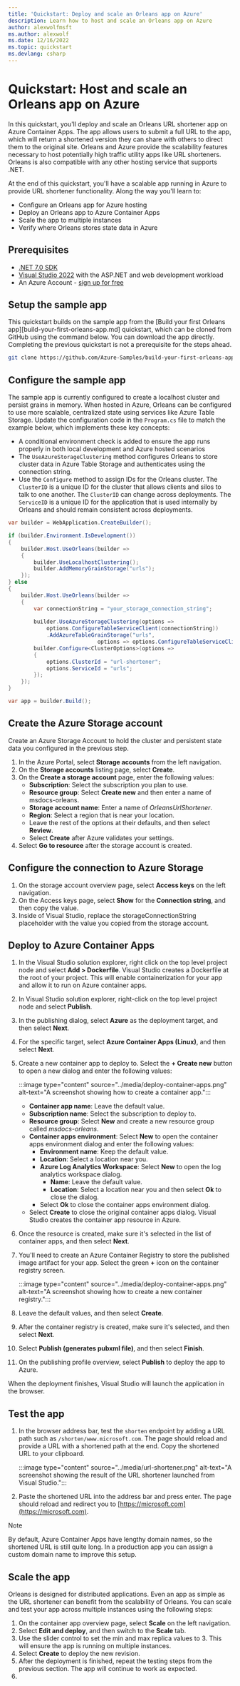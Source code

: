 ```yaml
---
title: 'Quickstart: Deploy and scale an Orleans app on Azure'
description: Learn how to host and scale an Orleans app on Azure
author: alexwolfmsft
ms.author: alexwolf
ms.date: 12/16/2022
ms.topic: quickstart
ms.devlang: csharp
---
```


# Quickstart: Host and scale an Orleans app on Azure

In this quickstart, you'll deploy and scale an Orleans URL shortener app on Azure Container Apps. The app allows users to submit a full URL to the app, which will return a shortened version they can share with others to direct them to the original site. Orleans and Azure provide the scalability features necessary to host potentially high traffic utility apps like URL shorteners. Orleans is also compatible with any other hosting service that supports .NET.

At the end of this quickstart, you'll have a scalable app running in Azure to provide URL shortener functionality. Along the way you'll learn to:

* Configure an Orleans app for Azure hosting
* Deploy an Orleans app to Azure Container Apps
* Scale the app to multiple instances
* Verify where Orleans stores state data in Azure

## Prerequisites

- [.NET 7.0 SDK](https://dotnet.microsoft.com/download)
- [Visual Studio 2022](https://visualstudio.microsoft.com/) with the ASP.NET and web development workload
- An Azure Account - [sign up for free](https://azure.microsoft.com/free/)

## Setup the sample app

This quickstart builds on the sample app from the [Build your first Orleans app][build-your-first-orleans-app.md] quickstart, which can be cloned from GitHub using the command below. You can download the app directly. Completing the previous quickstart is not a prerequisite for the steps ahead.

```bash
git clone https://github.com/Azure-Samples/build-your-first-orleans-app-aspnetcore
```

## Configure the sample app

The sample app is currently configured to create a localhost cluster and persist grains in memory. When hosted in Azure, Orleans can be configured to use more scalable, centralized state using services like Azure Table Storage. Update the configuration code in the `Program.cs` file to match the example below, which implements these key concepts:

* A conditional environment check is added to ensure the app runs properly in both local development and Azure hosted scenarios
* The `UseAzureStorageClustering` method configures Orleans to store cluster data in Azure Table Storage and authenticates using the connection string.
* Use the `Configure` method to assign IDs for the Orleans cluster. The `ClusterID` is a unique ID for the cluster that allows clients and silos to talk to one another. The `ClusterID` can change across deployments. The `ServiceID` is a unique ID for the application that is used internally by Orleans and should remain consistent across deployments.

```csharp
var builder = WebApplication.CreateBuilder();

if (builder.Environment.IsDevelopment())
{
    builder.Host.UseOrleans(builder =>
    {
        builder.UseLocalhostClustering();
        builder.AddMemoryGrainStorage("urls");
    });
} else
{
    builder.Host.UseOrleans(builder =>
    {
        var connectionString = "your_storage_connection_string";
        
        builder.UseAzureStorageClustering(options =>
            options.ConfigureTableServiceClient(connectionString))
            .AddAzureTableGrainStorage("urls",
                            options => options.ConfigureTableServiceClient(connectionString));
        builder.Configure<ClusterOptions>(options =>
        {
            options.ClusterId = "url-shortener";
            options.ServiceId = "urls";
        });
    });
}

var app = builder.Build();
```

## Create the Azure Storage account

Create an Azure Storage Account to hold the cluster and persistent state data you configured in the previous step.

1. In the Azure Portal, select **Storage accounts** from the left navigation.
1. On the **Storage accounts** listing page, select **Create**.
1. On the **Create a storage account** page, enter the following values:
    * **Subscription**: Select the subscription you plan to use.
    * **Resource group**: Select **Create new** and then enter a name of msdocs-orleans.
    * **Storage account name**: Enter a name of *OrleansUrlShortener*.
    * **Region**: Select a region that is near your location.
    * Leave the rest of the options at their defaults, and then select **Review**.
    * Select **Create** after Azure validates your settings.
1. Select **Go to resource** after the storage account is created.

## Configure the connection to Azure Storage

1. On the storage account overview page, select **Access keys** on the left navigation.
1. On the Access keys page, select **Show** for the **Connection string**, and then copy the value.
1. Inside of Visual Studio, replace the storageConnectionString placeholder with the value you copied from the storage account.

## Deploy to Azure Container Apps

1. In the Visual Studio solution explorer, right click on the top level project node and select **Add > Dockerfile**. Visual Studio creates a Dockerfile at the root of your project. This will enable containerization for your app and allow it to run on Azure container apps.
1. In Visual Studio solution explorer, right-click on the top level project node and select **Publish**.
1. In the publishing dialog, select **Azure** as the deployment target, and then select **Next**.
1. For the specific target, select **Azure Container Apps (Linux)**, and then select **Next**.
1. Create a new container app to deploy to. Select the **+ Create new** button to open a new dialog and enter the following values:

    :::image type="content" source="../media/deploy-container-apps.png" alt-text="A screenshot showing how to create a container app.":::

    * **Container app name**: Leave the default value.
    * **Subscription name**: Select the subscription to deploy to.
    * **Resource group**: Select **New** and create a new resource group called *msdocs-orleans*.
    * **Container apps environment**: Select **New** to open the container apps environment dialog and enter the following values:
        * **Environment name**: Keep the default value.
        * **Location**: Select a location near you.
        * **Azure Log Analytics Workspace**: Select **New** to open the log analytics workspace dialog.
            * **Name**: Leave the default value.
            * **Location**: Select a location near you and then select **Ok** to close the dialog.
        * Select **Ok** to close the container apps environment dialog.
    * Select **Create** to close the original container apps dialog. Visual Studio creates the container app resource in Azure.
1. Once the resource is created, make sure it's selected in the list of container apps, and then select **Next**.
1. You'll need to create an Azure Container Registry to store the published image artifact for your app. Select the green **+** icon on the container registry screen. 

    :::image type="content" source="../media/deploy-container-apps.png" alt-text="A screenshot showing how to create a new container registry.":::

1. Leave the default values, and then select **Create**.
1. After the container registry is created, make sure it's selected, and then select **Next**.
1. Select **Publish (generates pubxml file)**, and then select **Finish**.
1. On the publishing profile overview, select **Publish** to deploy the app to Azure.

When the deployment finishes, Visual Studio will launch the application in the browser.

## Test the app

1. In the browser address bar, test the `shorten` endpoint by adding a URL path such as `/shorten/www.microsoft.com`. The page should reload and provide a URL with a shortened path at the end. Copy the shortened URL to your clipboard.

    :::image type="content" source="../media/url-shortener.png" alt-text="A screenshot showing the result of the URL shortener launched from Visual Studio.":::

1. Paste the shortened URL into the address bar and press enter. The page should reload and redirect you to [https://microsoft.com](https://microsoft.com).

> [!NOTE]
> By default, Azure Container Apps have lengthy domain names, so the shortened URL is still quite long. In a production app you can assign a custom domain name to improve this setup.

## Scale the app

Orleans is designed for distributed applications. Even an app as simple as the URL shortener can benefit from the scalability of Orleans. You can scale and test your app across multiple instances using the following steps:

1. On the container app overview page, select **Scale** on the left navigation.
1. Select **Edit and deploy**, and then switch to the **Scale** tab.
1. Use the slider control to set the min and max replica values to 3. This will ensure the app is running on multiple instances.
1. Select **Create** to deploy the new revision.
1. After the deployment is finished, repeat the testing steps from the previous section. The app will continue to work as expected.
1. 